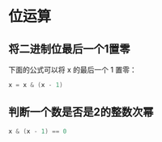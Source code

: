 
# 位运算

## 将二进制位最后一个1置零

下面的公式可以将 x 的最后一个 1 置零：

```c++
x = x & (x - 1)
```

## 判断一个数是否是2的整数次幂

```c++
x & (x - 1) == 0
```
